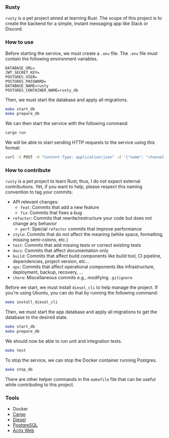 ### Rusty 

`rusty` is a pet project aimed at learning Rust. The scope of this project is to create the backend for a simple, instant messaging app like Slack or Discord.

### How to use

Before starting the service, we must create a `.env` file. The `.env` file must contain the following environment variables.

```
DATABASE_URL=
JWT_SECRET_KEY=
POSTGRES_USER=
POSTGRES_PASSWORD=
DATABASE_NAME=rusty
POSTGRES_CONTAINER_NAME=rusty_db
```

Then, we must start the database and apply all migrations.

```bash
make start_db 
make prepare_db
```

We can then start the service with the following command:

```bash
cargo run
```

We will be able to start sending HTTP requests to the service using this format:

```bash
curl -X POST -H "Content-Type: application/json" -d '{"name": "channel name", "description": "test channel"}' http://127.0.0.1:8080/channel
```

### How to contribute

`rusty` is a pet project to learn Rust; thus, I do not expect external contributions. Yet, if you want to help, please respect this naming convention to tag your commits:

* API relevant changes:
    * `feat`: Commits that add a new feature
    * `fix`: Commits that fixes a bug
* `refactor`: Commits that rewrite/restructure your code but does not change any behavior
    * `perf`: Special `refactor` commits that improve performance
* `style`: Commits that do not affect the meaning (white space, formatting, missing semi-colons, etc.)
* `test`: Commits that add missing tests or correct existing tests
* `docs`: Commits that affect documentation only
* `build`: Commits that affect build components like build tool, CI pipeline, dependencies, project version, etc...
* `ops`: Commits that affect operational components like infrastructure, deployment, backup, recovery, ...
* `chore`: Miscellaneous commits e.g., modifying `.gitignore`

Before we start, we must install `diesel_cli` to help manage the project. If you're using Ubuntu, you can do that by running the following command:

```bash
make install_diesel_cli
```

Then, we must start the app database and apply all migrations to get the database to the desired state.

```bash
make start_db 
make prepare_db
```

We should now be able to run unit and integration tests.

```bash
make test
```

To stop the service, we can stop the Docker container running Postgres.

```bash
make stop_db
```

There are other helper commands in the `makefile` file that can be useful while contributing to this project.

### Tools

- Docker
- [Cargo](https://github.com/rust-lang/cargo)
- [Diesel](https://github.com/diesel-rs/diesel)
- [PostgreSQL](https://github.com/postgres/postgres)
- [Actix Web](https://github.com/actix/actix-web)

